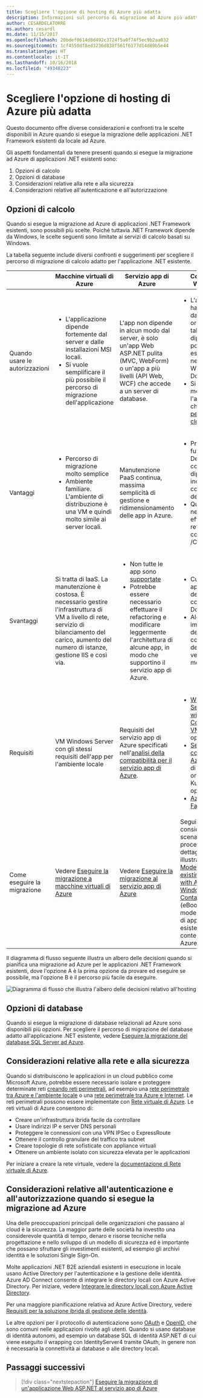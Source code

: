 ```yaml
---
title: Scegliere l'opzione di hosting di Azure più adatta
description: Informazioni sul percorso di migrazione ad Azure più adatto per l'applicazione Web ASP.NET.
author: CESARDELATORRE
ms.author: cesardl
ms.date: 11/15/2017
ms.openlocfilehash: 20bdef0614d8d492c3724f5a0f74f5ec9b2aa032
ms.sourcegitcommit: 1cf4550df8ed3236d838f561f6177d14d89b5e44
ms.translationtype: HT
ms.contentlocale: it-IT
ms.lasthandoff: 10/16/2018
ms.locfileid: "49348223"
---
```

# <a name="choose-the-right-azure-hosting-option"></a>Scegliere l'opzione di hosting di Azure più adatta

Questo documento offre diverse considerazioni e confronti tra le scelte disponibili in Azure quando si esegue la migrazione delle applicazioni .NET Framework esistenti da locale ad Azure.

Gli aspetti fondamentali da tenere presenti quando si esegue la migrazione ad Azure di applicazioni .NET esistenti sono:

1.  Opzioni di calcolo
2.  Opzioni di database
3.  Considerazioni relative alla rete e alla sicurezza
4.  Considerazioni relative all'autenticazione e all'autorizzazione

## <a name="compute-choices"></a>Opzioni di calcolo

Quando si esegue la migrazione ad Azure di applicazioni .NET Framework esistenti, sono possibili più scelte.  Poiché tuttavia .NET Framework dipende da Windows, le scelte seguenti sono limitate ai servizi di calcolo basati su Windows.

La tabella seguente include diversi confronti e suggerimenti per scegliere il percorso di migrazione di calcolo adatto per l'applicazione .NET esistente.

|                 | Macchine virtuali di Azure | Servizio app di Azure | Contenitori Windows |
|-----------------|-----------|-------------------|--------------------|
|Quando usare le autorizzazioni      |<ul><li>L'applicazione dipende fortemente dal server e dalle installazioni MSI locali.</li><li>Si vuole semplificare il più possibile il percorso di migrazione dell'applicazione</li></ul>|L'app non dipende in alcun modo dal server, è solo un'app Web ASP.NET pulita (MVC, WebForm) o un'app a più livelli (API Web, WCF) che accede a un server di database. |<ul><li>L'applicazione ha dipendenze dal server originale, ma tali dipendenze possono essere incluse nell'immagine Windows di Docker.</li><li>Si vuole modernizzare l'app in modo che sia [pronta per DevOps cloud](https://docs.microsoft.com/dotnet/standard/modernize-with-azure-and-containers/lift-and-shift-existing-apps-devops/reasons-to-lift-and-shift-existing-net-apps-to-cloud-devops-ready-applications).</li></ul>|
|Vantaggi  |<ul><li>Percorso di migrazione molto semplice</li><li>Ambiente familiare. L'ambiente di distribuzione è una VM e quindi molto simile ai server locali.</li></ul> |Manutenzione PaaS continua, massima semplicità di gestione e ridimensionamento delle app in Azure. |<ul><li>Pronti per il futuro e per DevOps cloud con dipendenze incluse nei contenitori dell'app.</li><li>Quasi nessuna necessità di effettuare il refactoring del codice .NET /C#.</li></ul> |
|Svantaggi             |Si tratta di IaaS. La manutenzione è costosa. È necessario gestire l'infrastruttura di VM a livello di rete, servizio di bilanciamento del carico, aumento del numero di istanze, gestione IIS e così via. |<ul><li>Non tutte le app sono [supportate](http://www.migratetoazure.net/ReadinessAssessment)</li><li>Potrebbe essere necessario effettuare il refactoring e modificare leggermente l'architettura di alcune app, in modo che supportino il servizio app di Azure.</li></ul> |<ul><li>Curva di apprendimento delle competenze di Docker</li><li>Alcune impostazioni del codice e di configurazione dell'app vengono modificate</li></ul>|
|Requisiti |VM Windows Server con gli stessi requisiti dell'app per l'ambiente locale | Requisiti del servizio app di Azure specificati nell'[analisi della compatibilità per il servizio app di Azure](https://www.migratetoazure.net/Resources). |<ul><li>[Windows Server 2016 with Containers - VM di Azure](https://azuremarketplace.microsoft.com/marketplace/apps/Microsoft.WindowsServer?tab=Overview)<br />oppure</li><li>[Servizio contenitore di Azure](https://azure.microsoft.com/services/container-service/) (agente di orchestrazione Kubernetes)<br />oppure<li>[Azure Service Fabric](https://azure.microsoft.com/services/service-fabric/)</li></ul> |
|Come eseguire la migrazione |Vedere [Eseguire la migrazione a macchine virtuali di Azure](https://go.microsoft.com/fwlink/?linkid=862531) | Vedere [Eseguire la migrazione al servizio app di Azure](https://go.microsoft.com/fwlink/?linkid=862532) | Seguire le considerazioni, gli scenari e le procedure dettagliate illustrati in [Modernizing existing .NET apps with Azure and Windows Containers eBook](https://aka.ms/liftandshiftwithcontainersebook) (eBook sulla modernizzazione di app .NET esistenti con contenitori di Azure e Windows) |

 Il diagramma di flusso seguente illustra un albero delle decisioni quando si pianifica una migrazione ad Azure per le applicazioni .NET Framework esistenti, dove l'opzione A è la prima opzione da provare ed eseguire se possibile, ma l'opzione B è il percorso più facile da eseguire.

![Diagramma di flusso che illustra l'albero delle decisioni relativo all'hosting](media/dotnet-howto-choose-migration/decision-tree.png)

## <a name="database-choices"></a>Opzioni di database

Quando si esegue la migrazione di database relazionali ad Azure sono disponibili più opzioni. Per scegliere il percorso di migrazione del database adatto all'applicazione .NET esistente, vedere [Eseguire la migrazione del database SQL Server ad Azure](https://go.microsoft.com/fwlink/?linkid=862533).

## <a name="networking-and-security-considerations"></a>Considerazioni relative alla rete e alla sicurezza

Quando si distribuiscono le applicazioni in un cloud pubblico come Microsoft Azure, potrebbe essere necessario isolare e proteggere determinate reti [creando reti perimetrali](https://docs.microsoft.com/azure/architecture/reference-architectures/dmz/), ad esempio una [rete perimetrale tra Azure e l'ambiente locale](https://docs.microsoft.com/azure/architecture/reference-architectures/dmz/secure-vnet-hybrid) o una [rete perimetrale tra Azure e Internet](https://docs.microsoft.com/azure/architecture/reference-architectures/dmz/secure-vnet-dmz). Le reti perimetrali possono essere implementate con [Rete virtuale di Azure](https://docs.microsoft.com/azure/virtual-network/virtual-networks-overview).
Le reti virtuali di Azure consentono di:

- Creare un'infrastruttura ibrida facile da controllare
- Usare indirizzi IP e server DNS personali
- Proteggere le connessioni con una VPN IPSec o ExpressRoute
- Ottenere il controllo granulare del traffico tra subnet
- Creare topologie di rete sofisticate con appliance virtuali
- Ottenere un ambiente isolato con sicurezza elevata per le applicazioni
 
Per iniziare a creare la rete virtuale, vedere la [documentazione di Rete virtuale di Azure](https://docs.microsoft.com/azure/virtual-network/).

## <a name="authentication-and-authorization-considerations-when-migrating-to-azure"></a>Considerazioni relative all'autenticazione e all'autorizzazione quando si esegue la migrazione ad Azure

Una delle preoccupazioni principali delle organizzazioni che passano al cloud è la sicurezza. La maggior parte delle società ha investito una considerevole quantità di tempo, denaro e risorse tecniche nella progettazione e nello sviluppo di un modello di sicurezza ed è importante che possano sfruttare gli investimenti esistenti, ad esempio gli archivi identità e le soluzioni Single Sign-On.

Molte applicazioni .NET B2E aziendali esistenti in esecuzione in locale usano Active Directory per l'autenticazione e la gestione delle identità.  Azure AD Connect consente di integrare le directory locali con Azure Active Directory.  Per iniziare, vedere [Integrare le directory locali con Azure Active Directory](https://docs.microsoft.com/azure/active-directory/connect/active-directory-aadconnect).

Per una maggiore pianificazione relativa ad Azure Active Directory, vedere [Requisiti per la soluzione ibrida di gestione delle identità](https://docs.microsoft.com/azure/active-directory/active-directory-hybrid-identity-design-considerations-business-needs).

Le altre opzioni per il protocollo di autenticazione sono [OAuth](https://en.wikipedia.org/wiki/OAuth) e [OpenID](https://en.wikipedia.org/wiki/OpenID), che sono comuni nelle applicazioni rivolte agli utenti.  Quando si usano database di identità autonomi, ad esempio un database SQL di identità ASP.NET di cui viene eseguito il wrapping con IdentityServer4 tramite OAuth, in genere non è necessaria la connettività ai database o alle directory locali.

## <a name="next-steps"></a>Passaggi successivi

> [!div class="nextstepaction"]
> [Eseguire la migrazione di un'applicazione Web ASP.NET al servizio app di Azure](dotnet-howto-migrate-app-service.md)
